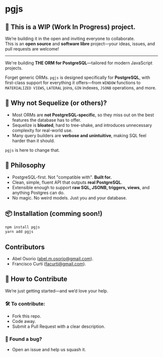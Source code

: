 # pgjs

## 🚧 **This is a WIP (Work In Progress) project.**  

We’re building it in the open and inviting everyone to collaborate.  
This is an **open source** and **software libre** project—your ideas, issues, and pull requests are welcome!

---

We're building **THE ORM for PostgreSQL**—tailored for modern JavaScript projects.

Forget generic ORMs. `pgjs` is designed specifically for **PostgreSQL**, with first-class support for everything it offers—from `WINDOW` functions to `MATERIALIZED VIEWS`, `LATERAL` joins, `GIN` indexes, `JSONB` operations, and more.

## 🚫 Why not Sequelize (or others)?

- Most ORMs are **not PostgreSQL-specific**, so they miss out on the best features the database has to offer.
- Sequelize is **bloated**, hard to tree-shake, and introduces unnecessary complexity for real-world use.
- Many query builders are **verbose and unintuitive**, making SQL feel harder than it should.

`pgjs` is here to change that.

## 🚀 Philosophy

- PostgreSQL-first. Not "compatible with". **Built for.**
- Clean, simple, fluent API that outputs **real PostgreSQL**.
- Extensible enough to support **raw SQL, JSONB, triggers, views**, and anything Postgres can do.
- No magic. No weird models. Just you and your database.

## 📦 Installation (comming soon!)

```bash
npm install pgjs
yarn add pgjs
```

## Contributors

- Abel Osorio (abel.m.osorio@gmail.com).
- Francisco Curti (facurti@gmail.com).

## 🙌 How to Contribute

We’re just getting started—and we’d love your help.

### 🛠️ To contribute:

- Fork this repo.
- Code away.
- Submit a Pull Request with a clear description.

### 🐞 Found a bug?

- Open an issue and help us squash it.
